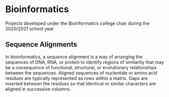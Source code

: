# Bioinformatics
Projects developed under the Bioinformatics college chair during the 2020/2021 school year

## Sequence Alignments
In bioinformatics, a sequence alignment is a way of arranging the sequences of DNA, RNA, or protein to identify regions of similarity that may be a consequence of functional, structural, or evolutionary relationships between the sequences. Aligned sequences of nucleotide or amino acid residues are typically represented as rows within a matrix. Gaps are inserted between the residues so that identical or similar characters are aligned in successive columns.


